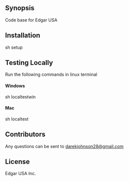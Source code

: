 ## Synopsis
Code base for Edgar USA

## Installation
sh setup

## Testing Locally
Run the following commands in linux terminal

#### Windows
sh localtestwin
#### Mac
sh localtest

## Contributors
Any questions can be sent to darekjohnson28@gmail.com

## License
Edgar USA Inc.
